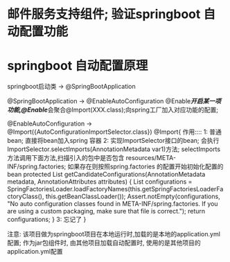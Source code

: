 # 邮件服务支持组件; 验证springboot 自动配置功能

# springboot 自动配置原理
 springboot启动类 -> @SpringBootApplication
 
 @SpringBootApplication -> @EnableAutoConfiguration
 @Enable***开启某一项功能,@Enable***会聚合@Import(XXX.class);向spring工厂加入对应功能的配置;
 
 @EnableAutoConfiguration -> @Import({AutoConfigurationImportSelector.class})
 @Import{ 作用::::
    1: 普通bean; 直接将bean加入spring 容器
    2: 实现ImportSelector接口的bean; 会执行ImportSelector.selectImports(AnnotationMetadata var1)方法;
       selectImports方法调用下面方法,扫描引入的包中是否包含 resources/META-INF/spring.factories;
       如果存在则按照spring.factories 的配置开始初始化配置的bean
    protected List<String> getCandidateConfigurations(AnnotationMetadata metadata, AnnotationAttributes attributes) {
        List<String> configurations = SpringFactoriesLoader.loadFactoryNames(this.getSpringFactoriesLoaderFactoryClass(), this.getBeanClassLoader());
        Assert.notEmpty(configurations, "No auto configuration classes found in META-INF/spring.factories. If you are using a custom packaging, make sure that file is correct.");
        return configurations;
    }
    3: 忘记了
 }
 
 注意: 该项目做为springboot项目在本地运行时,加载的是本地的application.yml配置;
       作为jar包组件时, 由其他项目加载自动配置时, 使用的是其他项目的application.yml配置
  
